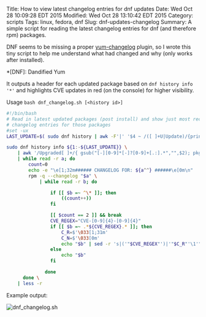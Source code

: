Title: How to view latest changelog entries for dnf updates
Date: Wed Oct 28 10:09:28 EDT 2015
Modified: Wed Oct 28 13:10:42 EDT 2015
Category: scripts
Tags: linux, fedora, dnf
Slug: dnf-updates-changelog
Summary: A simple script for reading the latest changelog entries for dnf (and therefore rpm) packages.

DNF seems to be missing a proper [yum-changelog](http://linux.die.net/man/1/yum-changelog) plugin,
so I wrote this tiny script to help me understand what had changed and why (only works after installed).

*[DNF]: Dandified Yum

It outputs a header for each updated package based on `dnf history info '*'` and highlights CVE updates in red (on the console) for higher visibility.

Usage `bash dnf_changelog.sh [<history id>]`

```bash
#!/bin/bash
# Read in latest updated packages (post install) and show just most recent
# changelog entries for those packages
#set -ux
LAST_UPDATE=$( sudo dnf history | awk -F'|' '$4 ~ /([ ]+U|Update)/{print $1; exit}' )

sudo dnf history info ${1:-${LAST_UPDATE}} \
	| awk '/Upgraded[ ]+/{ gsub("[-][0-9]*[-]?[0-9]+[.:].*","",$2); pkg = $2 } /Upgrade[ ]+/{ OFS=""; print pkg,"-",$2 }' \
	| while read -r a; do
		count=0
		echo -e "\e[1;32m###### CHANGELOG FOR: ${a^^} ######\e[0m\n"
		rpm -q --changelog "$a" \
			| while read -r b; do

				if [[ $b =~ ^\* ]]; then
					((count++))
				fi

				[[ $count == 2 ]] && break
				CVE_REGEX="CVE-[0-9]{4}-[0-9]{4}"
				if [[ $b =~ .*${CVE_REGEX}.* ]]; then
					C_R=$'\033[1;31m'
					C_N=$'\033[0m'
					echo "$b" | sed -r 's|('"$CVE_REGEX"')|'"$C_R"'\1'"$C_N"'|'
				else
					echo "$b"
				fi

			  done
	  done \
	| less -r
```

Example output:

![dnf_changelog.sh]({filename}/images/dnf_changelog.png)
